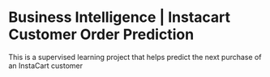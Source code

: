 # Business Intelligence | Instacart Customer Order Prediction
This is a supervised learning project that helps predict the next purchase of an InstaCart customer
